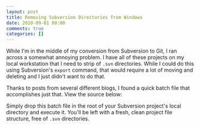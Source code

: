 ```yaml
---
layout: post
title: Removing Subversion Directories from Windows
date: 2010-09-01 00:00
comments: true
categories: []
---
```

<p>While I'm in the middle of my conversion from Subversion to Git, I ran across a somewhat annoying problem. I have all of these projects on my local workstation that I need to strip of <code>.svn</code> directories. While I could do this using Subversion's <code>export</code> command, that would require a lot of moving and deleting and I just didn't want to do that.</p>

<p>Thanks to posts from several different blogs, I found a quick batch file that accomplishes just that. View the source below:</p>

<script src="https://gist.github.com/1272822.js"> </script>


<p>Simply drop this batch file in the root of your Subversion project's local directory and execute it. You'll be left with a fresh, clean project file structure, free of <code>.svn</code> directories.</p>
